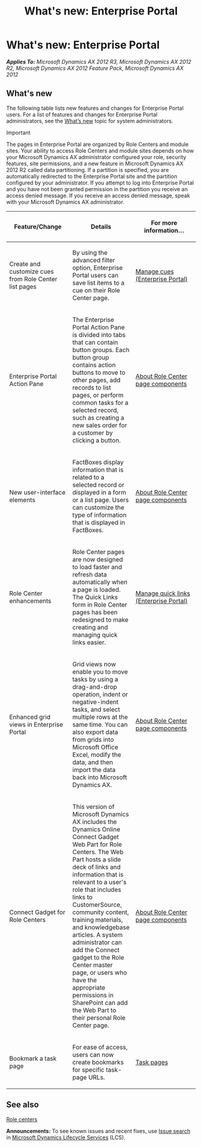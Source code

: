 ﻿---
title: "What's new: Enterprise Portal"
TOCTitle: What's new in Enterprise Portal
ms:assetid: 27223e4d-946c-4883-8066-35790878fd0a
ms:mtpsurl: https://technet.microsoft.com/en-us/library/Aa496828(v=AX.60)
ms:contentKeyID: 36056206
ms.date: 04/18/2014
mtps_version: v=AX.60
f1_keywords:
- EP features
- new EP features
---

# What's new: Enterprise Portal 


_**Applies To:** Microsoft Dynamics AX 2012 R3, Microsoft Dynamics AX 2012 R2, Microsoft Dynamics AX 2012 Feature Pack, Microsoft Dynamics AX 2012_

## What's new

The following table lists new features and changes for Enterprise Portal users. For a list of features and changes for Enterprise Portal administrators, see the [What’s new](http://go.microsoft.com/fwlink/?linkid=188672) topic for system administrators.


> [!IMPORTANT]
> <P>The pages in Enterprise Portal are organized by Role Centers and module sites. Your ability to access Role Centers and module sites depends on how your Microsoft Dynamics AX administrator configured your role, security features, site permissions, and a new feature in Microsoft Dynamics AX 2012 R2 called data partitioning. If a partition is specified, you are automatically redirected to the Enterprise Portal site and the partition configured by your administrator. If you attempt to log into Enterprise Portal and you have not been granted permission in the partition you receive an access denied message. If you receive an access denied message, speak with your Microsoft Dynamics AX administrator.</P>



<table>
<colgroup>
<col style="width: 33%" />
<col style="width: 33%" />
<col style="width: 33%" />
</colgroup>
<thead>
<tr class="header">
<th><p>Feature/Change</p></th>
<th><p>Details</p></th>
<th><p>For more information…</p></th>
</tr>
</thead>
<tbody>
<tr class="odd">
<td><p>Create and customize cues from Role Center list pages</p></td>
<td><p>By using the advanced filter option, Enterprise Portal users can save list items to a cue on their Role Center page.</p></td>
<td><p><a href="manage-cues-enterprise-portal.md">Manage cues (Enterprise Portal)</a></p></td>
</tr>
<tr class="even">
<td><p>Enterprise Portal Action Pane</p></td>
<td><p>The Enterprise Portal Action Pane is divided into tabs that can contain button groups. Each button group contains action buttons to move to other pages, add records to list pages, or perform common tasks for a selected record, such as creating a new sales order for a customer by clicking a button.</p></td>
<td><p><a href="about-role-center-page-components.md">About Role Center page components</a></p></td>
</tr>
<tr class="odd">
<td><p>New user-interface elements</p></td>
<td><p>FactBoxes display information that is related to a selected record or displayed in a form or a list page. Users can customize the type of information that is displayed in FactBoxes.</p></td>
<td><p><a href="about-role-center-page-components.md">About Role Center page components</a></p></td>
</tr>
<tr class="even">
<td><p>Role Center enhancements</p></td>
<td><p>Role Center pages are now designed to load faster and refresh data automatically when a page is loaded. The Quick Links form in Role Center pages has been redesigned to make creating and managing quick links easier.</p></td>
<td><p><a href="manage-quick-links-enterprise-portal.md">Manage quick links (Enterprise Portal)</a></p></td>
</tr>
<tr class="odd">
<td><p>Enhanced grid views in Enterprise Portal</p></td>
<td><p>Grid views now enable you to move tasks by using a drag-and-drop operation, indent or negative-indent tasks, and select multiple rows at the same time. You can also export data from grids into Microsoft Office Excel, modify the data, and then import the data back into Microsoft Dynamics AX.</p></td>
<td><p><a href="about-role-center-page-components.md">About Role Center page components</a></p></td>
</tr>
<tr class="even">
<td><p>Connect Gadget for Role Centers</p></td>
<td><p>This version of Microsoft Dynamics AX includes the Dynamics Online Connect Gadget Web Part for Role Centers. The Web Part hosts a slide deck of links and information that is relevant to a user's role that includes links to CustomerSource, community content, training materials, and knowledgebase articles. A system administrator can add the Connect gadget to the Role Center master page, or users who have the appropriate permissions in SharePoint can add the Web Part to their personal Role Center page.</p></td>
<td><p><a href="about-role-center-page-components.md">About Role Center page components</a></p></td>
</tr>
<tr class="odd">
<td><p>Bookmark a task page</p></td>
<td><p>For ease of access, users can now create bookmarks for specific task-page URLs.</p></td>
<td><p><a href="task-pages.md">Task pages</a></p></td>
</tr>
</tbody>
</table>


## See also

[Role centers](role-centers.md)

  
**Announcements:** To see known issues and recent fixes, use [Issue search](http://go.microsoft.com/fwlink/?linkid=389258) in [Microsoft Dynamics Lifecycle Services](http://go.microsoft.com/fwlink/?linkid=306505) (LCS).


